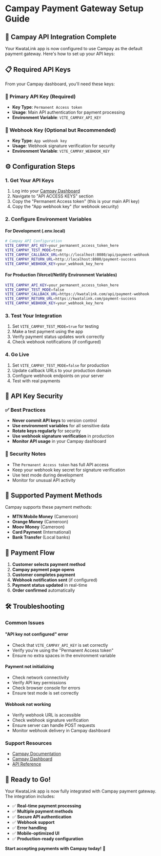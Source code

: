 # Campay Payment Gateway Setup Guide

## 🎯 **Campay API Integration Complete**

Your KwataLink app is now configured to use Campay as the default payment gateway. Here's how to set up your API keys:

## 📋 **Required API Keys**

From your Campay dashboard, you'll need these keys:

### 🔑 **Primary API Key (Required)**
- **Key Type**: `Permanent Access token`
- **Usage**: Main API authentication for payment processing
- **Environment Variable**: `VITE_CAMPAY_API_KEY`

### 🔐 **Webhook Key (Optional but Recommended)**
- **Key Type**: `App webhook key`
- **Usage**: Webhook signature verification for security
- **Environment Variable**: `VITE_CAMPAY_WEBHOOK_KEY`

## ⚙️ **Configuration Steps**

### 1. **Get Your API Keys**
1. Log into your [Campay Dashboard](https://campay.net)
2. Navigate to "API ACCESS KEYS" section
3. Copy the "Permanent Access token" (this is your main API key)
4. Copy the "App webhook key" (for webhook security)

### 2. **Configure Environment Variables**

#### **For Development (.env.local)**
```bash
# Campay API Configuration
VITE_CAMPAY_API_KEY=your_permanent_access_token_here
VITE_CAMPAY_TEST_MODE=true
VITE_CAMPAY_CALLBACK_URL=http://localhost:8080/api/payment-webhook
VITE_CAMPAY_RETURN_URL=http://localhost:8080/payment-success
VITE_CAMPAY_WEBHOOK_KEY=your_webhook_key_here
```

#### **For Production (Vercel/Netlify Environment Variables)**
```bash
VITE_CAMPAY_API_KEY=your_permanent_access_token_here
VITE_CAMPAY_TEST_MODE=false
VITE_CAMPAY_CALLBACK_URL=https://kwatalink.com/api/payment-webhook
VITE_CAMPAY_RETURN_URL=https://kwatalink.com/payment-success
VITE_CAMPAY_WEBHOOK_KEY=your_webhook_key_here
```

### 3. **Test Your Integration**
1. Set `VITE_CAMPAY_TEST_MODE=true` for testing
2. Make a test payment using the app
3. Verify payment status updates work correctly
4. Check webhook notifications (if configured)

### 4. **Go Live**
1. Set `VITE_CAMPAY_TEST_MODE=false` for production
2. Update callback URLs to your production domain
3. Configure webhook endpoints on your server
4. Test with real payments

## 🔧 **API Key Security**

### ✅ **Best Practices**
- **Never commit API keys** to version control
- **Use environment variables** for all sensitive data
- **Rotate keys regularly** for security
- **Use webhook signature verification** in production
- **Monitor API usage** in your Campay dashboard

### 🚨 **Security Notes**
- The `Permanent Access token` has full API access
- Keep your webhook key secret for signature verification
- Use test mode during development
- Monitor for unusual API activity

## 📱 **Supported Payment Methods**

Campay supports these payment methods:
- **MTN Mobile Money** (Cameroon)
- **Orange Money** (Cameroon)
- **Moov Money** (Cameroon)
- **Card Payment** (International)
- **Bank Transfer** (Local banks)

## 🔄 **Payment Flow**

1. **Customer selects payment method**
2. **Campay payment page opens**
3. **Customer completes payment**
4. **Webhook notification sent** (if configured)
5. **Payment status updated** in real-time
6. **Order confirmed** automatically

## 🛠️ **Troubleshooting**

### **Common Issues**

#### **"API key not configured" error**
- Check that `VITE_CAMPAY_API_KEY` is set correctly
- Verify you're using the "Permanent Access token"
- Ensure no extra spaces in the environment variable

#### **Payment not initializing**
- Check network connectivity
- Verify API key permissions
- Check browser console for errors
- Ensure test mode is set correctly

#### **Webhook not working**
- Verify webhook URL is accessible
- Check webhook signature verification
- Ensure server can handle POST requests
- Monitor webhook delivery in Campay dashboard

### **Support Resources**
- [Campay Documentation](https://docs.campay.net)
- [Campay Dashboard](https://campay.net)
- [API Reference](https://docs.campay.net/api)

## 🎉 **Ready to Go!**

Your KwataLink app is now fully integrated with Campay payment gateway. The integration includes:

- ✅ **Real-time payment processing**
- ✅ **Multiple payment methods**
- ✅ **Secure API authentication**
- ✅ **Webhook support**
- ✅ **Error handling**
- ✅ **Mobile-optimized UI**
- ✅ **Production-ready configuration**

**Start accepting payments with Campay today!** 🚀 